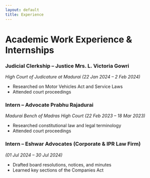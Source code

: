 ```yaml
---
layout: default
title: Experience
---
```


# Academic Work Experience & Internships

### Judicial Clerkship – Justice Mrs. L. Victoria Gowri  
*High Court of Judicature at Madurai (22 Jan 2024 – 2 Feb 2024)*  
- Researched on Motor Vehicles Act and Service Laws  
- Attended court proceedings  

### Intern – Advocate Prabhu Rajadurai  
*Madurai Bench of Madras High Court (22 Feb 2023 – 18 Mar 2023)*  
- Researched constitutional law and legal terminology  
- Attended court proceedings  

### Intern – Eshwar Advocates (Corporate & IPR Law Firm)  
*(01 Jul 2024 – 30 Jul 2024)*  
- Drafted board resolutions, notices, and minutes  
- Learned key sections of the Companies Act  
